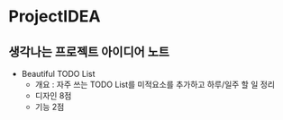 # ProjectIDEA

## 생각나는 프로젝트 아이디어 노트 

* Beautiful TODO List
    - 개요 : 자주 쓰는 TODO List를 미적요소를 추가하고 하루/일주 할 일 정리
    - 디자인 8점
    - 기능 2점